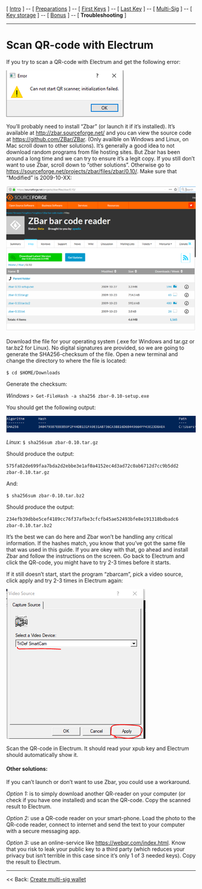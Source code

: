 [ [Intro](README.md) ] -- [ [Preparations]( hodl-guide_10_preparations.md) ] -- [ [First Keys](hodl-guide_20_first-keys.md) ] -- [ [Last Key](hodl-guide_30_last-key.md) ] -- [ [Multi-Sig](hodl-guide_40_multi-sig.md) ] -- [ [Key storage](hodl-guide_50_key-storage.md) ] -- [ [Bonus](hodl-guide_60_bonus.md) ] -- [ **Troubleshooting** ]

---

# Scan QR-code with Electrum

If you try to scan a QR-code with Electrum and get the following error:

![Error 1](images/40_error_1.png)

You’ll probably need to install “Zbar” (or launch it if it’s installed). It’s available at http://zbar.sourceforge.net/ and you can view the source code at https://github.com/ZBar/ZBar. (Only availble on Windows and Linux, on Mac scroll down to other solutions). It’s generally a good idea to not download random programs from file hosting sites. But Zbar has been around a long time and we can try to ensure it’s a legit copy. If you still don’t want to use Zbar, scroll down to “other solutions”. Otherwise go to https://sourceforge.net/projects/zbar/files/zbar/0.10/. Make sure that “Modified” is 2009-10-XX:

![Zbar](images/40_zbar.png)

Download the file for your operating system (.exe for Windows and tar.gz or tar.bz2 for Linux). No digital signatures are provided, so we are going to generate the SHA256-checksum of the file. Open a new terminal and change the directory to where the file is located:

`$ cd $HOME/Downloads` 

Generate the checksum:

*Windows* `> Get-FileHash -a sha256 zbar-0.10-setup.exe`

You should get the following output: 

![Zbar hash](images/40_zbar_hash.png)

*Linux*: `$ sha256sum zbar-0.10.tar.gz`

Should produce the output:

`575fa82de699faa7bda2d2ebbe3e1af0a4152ec4d3ad72c0ab6712d7cc9b5dd2  zbar-0.10.tar.gz`

And:

`$ sha256sum zbar-0.10.tar.bz2`

Should produce the output:

`234efb39dbbe5cef4189cc76f37afbe3cfcfb45ae52493bfe8e191318bdbadc6  zbar-0.10.tar.bz2`

It’s the best we can do here and Zbar won’t be handling any critical information. If the hashes match, you know that you’ve got the same file that was used in this guide. If you are okey with that, go ahead and install Zbar and follow the instructions on the screen. Go back to Electrum and click the QR-code, you might have to try 2-3 times before it starts. 

If it still doesn’t start, start the program “zbarcam”, pick a video source, click apply and try 2-3 times in Electrum again:

![Zbarcam](images/40_zbarcam.png)

Scan the QR-code in Electrum. It should read your xpub key and Electrum should automatically show it. 

#### Other solutions:

If you can’t launch or don’t want to use Zbar, you could use a workaround. 

*Option 1:* is to simply download another QR-reader on your computer (or check if you have one installed) and scan the QR-code. Copy the scanned result to Electrum. 

*Option 2:* use a QR-code reader on your smart-phone. Load the photo to the QR-code reader, connect to internet and send the text to your computer with a secure messaging app. 

*Option 3:* use an online-service like https://webqr.com/index.html. Know that you risk to leak your public key to a third party (which reduces your privacy but isn’t terrible in this case since it’s only 1 of 3 needed keys). Copy the result to Electrum.


------

<< Back: [Create multi-sig wallet](https://github.com/HelgeHunding/guides/blob/master/hodl-guide/hodl-guide_40_multi-sig.md#create-the-multi-sig-wallet) 
